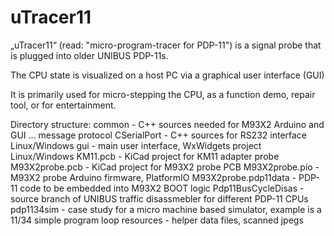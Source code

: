 # uTracer11

„uTracer11“ (read: "micro-program-tracer for PDP-11") is a signal probe that is plugged into older UNIBUS PDP-11s.

The CPU state is visualized on a host PC via a graphical user interface (GUI)

It is primarily used for micro-stepping the CPU, as a function demo, repair tool, or for entertainment.

Directory structure:
common - C++ sources needed for M93X2 Arduino and GUI ... message protocol
CSerialPort - C++ sources for RS232 interface Linux/Windows
gui - main user interface, WxWidgets project Linux/Windows
KM11.pcb - KiCad project for KM11 adapter probe
M93X2probe.pcb - KiCad project for M93X2 probe PCB
M93X2probe.pio - M93X2 probe Arduino firmware, PlatformIO
M93X2probe.pdp11data - PDP-11 code to be embedded into M93X2 BOOT logic
Pdp11BusCycleDisas - source branch of UNIBUS traffic disassmebler for different PDP-11 CPUs
pdp1134sim - case study for a micro machine based simulator, example is a 11/34 simple program loop
resources - helper data files, scanned jpegs

